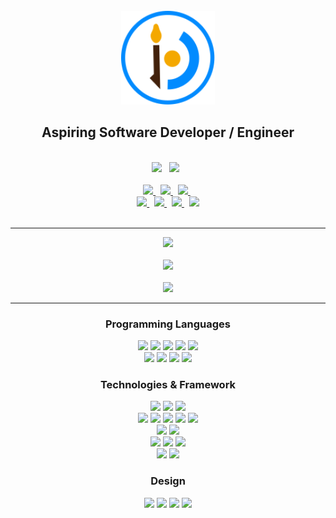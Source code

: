 <br>

<div align="center" >
  <a href="https://savjaylade84.github.io/Jisun.github.io/">
  <img src="https://github.com/savjaylade84/savjaylade84/raw/main/images/jisun.svg" width="150" height="150"/>
  </a>
  <br>
  <h2>Aspiring Software Developer / Engineer</h2>
</div>

<br>

<div align="center">
<a href='https://drive.google.com/file/d/1h6D_C8-KVDu13i73hI5CINqgVSidcVbp/view?usp=sharing' style="text-decoration:none;">
	<img src='https://img.shields.io/badge/Resume-000000?style=for-the-badge&logo=googledocs&logoColor=white' height=30>
</a>&nbsp;
<a href='https://savjalade84.pythonanywhere.com/'  style="text-decoration:none;">
	<img src='https://img.shields.io/badge/Portfolio-000000?style=for-the-badge&logo=About.me&logoColor=white' height=30>
</a>&nbsp;
<br>
<br>
<a href='https://www.linkedin.com/in/john-jayson-de-leon-73532818b/'>
	<img src='https://img.shields.io/badge/LinkedIn-0077B5?style=for-the-badge&logo=linkedin&logoColor=white' height=30>
</a>&nbsp;
<a href='https://www.instagram.com/savjaylade84/'>
	<img src='https://img.shields.io/badge/Instagram-%23E4405F.svg?style=for-the-badge&logo=Instagram&logoColor=white' height=30>
</a>&nbsp;
<a href='https://www.twitter.com/Johnjaysonbdel1'>
	<img src='https://img.shields.io/twitter/follow/Johnjaysonbdel1?style=for-the-badge&logo=X&logoColor=white&color=%25231DA1F2' height=30>
</a>&nbsp;
<br>
<a href='https://www.codewars.com/users/savjaylade84'>
	<img src='https://img.shields.io/badge/Codewars-B1361E?style=for-the-badge&logo=Codewars&logoColor=white' height=30>
</a>&nbsp;
<a href='https://hackerrank.com/savjaylade84'>
	<img src='https://img.shields.io/badge/-Hackerrank-2EC866?style=for-the-badge&logo=HackerRank&logoColor=white' height=30>
</a>&nbsp;
<a href='https://facebook.com/Jisun-102294825339373'>
	<img src='https://img.shields.io/badge/Facebook_Page-%231877F2.svg?style=for-the-badge&logo=Facebook&logoColor=white' height=30>
</a>&nbsp;
<a href='https://opensea.io/savjaylade/'>
	<img src='https://img.shields.io/badge/OpenSea-%232081E2.svg?style=for-the-badge&logo=opensea&logoColor=white' height=30>
</a>
</div>
<br>
<hr>

<div align='center'  >
<img src="https://github-readme-streak-stats.herokuapp.com/?user=savjaylade84&stroke=64748b&theme=darc&background=3B2146&ring=0891b2&fire=0891b2PAT_1&currStreakNum=fff&currStreakLabel=fff&sideNums=fffb&sideLabels=fff&dates=fff&card_width=500">
<br><br>
<img src='https://github-readme-stats.vercel.app/api?username=savjaylade84&theme=darc&bg_color=3B2146&title_color=fff&text_color=fff&PAT_1&show_icons=true&card_width=500'>
<br><br>
<img src='https://github-readme-stats.vercel.app/api/top-langs/?username=savjaylade84&layout=compact&theme=darc&bg_color=3B2146&title_color=fff&PAT_1&text_color=fff&card_width=500'>
</div>

<hr>

<div align='center'  >
<h3>Programming Languages</h3>
<img src='https://img.shields.io/badge/python-3670A0?style=for-the-badge&logo=python&logoColor=ffdd54' height=35>
<img src='https://img.shields.io/badge/javascript-%23323330.svg?style=for-the-badge&logo=javascript&logoColor=%23F7DF1E' height=35>
<img src='https://img.shields.io/badge/c-%2300599C.svg?style=for-the-badge&logo=c&logoColor=white' height=35>
<img src='https://img.shields.io/badge/c++-%2300599C.svg?style=for-the-badge&logo=c%2B%2B&logoColor=white' height=35>
<img src='https://img.shields.io/badge/css3-%231572B6.svg?style=for-the-badge&logo=css3&logoColor=white' height=35>
<br>
<img src='https://img.shields.io/badge/html5-%23E34F26.svg?style=for-the-badge&logo=html5&logoColor=white' height=35>
<img src='https://img.shields.io/badge/c%23-%23239120.svg?style=for-the-badge&logo=c-sharp&logoColor=white' height=35>
<img src="https://img.shields.io/badge/Bash-%23121011.svg?style=for-the-badge&logo=gnu-bash&logoColor=white" height=40>
<img src='https://img.shields.io/badge/Windows%20Terminal-%234D4D4D.svg?style=for-the-badge&logo=windows-terminal&logoColor=white' height=35>
</div>

<div align='center'  >
<h3>Technologies & Framework</h3>
<img src='https://img.shields.io/badge/Linux-FCC624?style=for-the-badge&logo=linux&logoColor=black' height=35>
<img src='https://img.shields.io/badge/Ubuntu-E95420?style=for-the-badge&logo=ubuntu&logoColor=white' height=35>
<img src='https://img.shields.io/badge/Windows-0078D6?style=for-the-badge&logo=windows&logoColor=white' height=35>
<br>
<img src='https://img.shields.io/badge/flask-%23000.svg?style=for-the-badge&logo=flask&logoColor=white' height=35>
<img src='https://img.shields.io/badge/Qt-%23217346.svg?style=for-the-badge&logo=Qt&logoColor=white' height=35>
<img src='https://img.shields.io/badge/jinja-white.svg?style=for-the-badge&logo=jinja&logoColor=black' height=35>
<img src='https://img.shields.io/badge/.NET-5C2D91?style=for-the-badge&logo=.net&logoColor=white' height=35>
<img src='https://img.shields.io/badge/SASS-hotpink.svg?style=for-the-badge&logo=SASS&logoColor=white' height=35> 
<br>
<img src='https://img.shields.io/badge/Microsoft%20SQL%20Sever-CC2927?style=for-the-badge&logo=microsoft%20sql%20server&logoColor=white' height=35>
<img src='https://img.shields.io/badge/JSON-%23000000.svg?style=for-the-badge&logo=json&logoColor=white' height=35>
<br>
<img src='https://img.shields.io/badge/Visual%20Studio%20Code-0078d7.svg?style=for-the-badge&logo=visual-studio-code&logoColor=white' height=35>
<img src='https://img.shields.io/badge/Visual%20Studio-5C2D91.svg?style=for-the-badge&logo=visual-studio&logoColor=white' height=35>
<img src='https://img.shields.io/badge/sublime_text-%23575757.svg?style=for-the-badge&logo=sublime-text&logoColor=important' height=35>
<br>
<img src='https://img.shields.io/badge/git-%23F05033.svg?style=for-the-badge&logo=git&logoColor=white' height=35>
<img src='https://img.shields.io/badge/github-%23121011.svg?style=for-the-badge&logo=github&logoColor=white' height=35>
</div>

<div align='center'  >
<h3>Design</h3>
<img src='https://img.shields.io/badge/Aseprite-FFFFFF?style=for-the-badge&logo=Aseprite&logoColor=#7D929E' height=35>
<img src='https://img.shields.io/badge/adobe%20illustrator-%23FF9A00.svg?style=for-the-badge&logo=adobe%20illustrator&logoColor=white' height=35>
<img src='https://img.shields.io/badge/adobe%20photoshop-%2331A8FF.svg?style=for-the-badge&logo=adobe%20photoshop&logoColor=white' height=35>
<img src='https://img.shields.io/badge/invision-FF3366?style=for-the-badge&logo=invision&logoColor=white' height=35>
</div>

<br>
<br>







